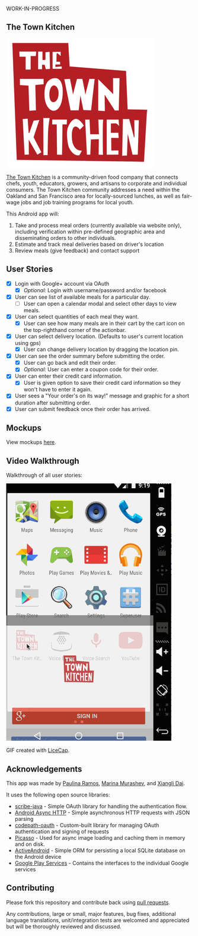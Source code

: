 WORK-IN-PROGRESS

## The Town Kitchen

![The Town Kitchen](images/logo.png)

[The Town Kitchen](http://thetownkitchen.com) is a community-driven food company that connects chefs, youth, educators, growers, and artisans to corporate and individual consumers. The Town Kitchen community addresses a need within the Oakland and San Francisco area for locally-sourced lunches, as well as fair-wage jobs and job training programs for local youth.

This Android app will:

1. Take and process meal orders (currently available via website only), including verification within pre-defined geographic area and disseminating orders to other individuals.
2. Estimate and track meal deliveries based on driver's location
3. Review meals (give feedback) and contact support

## User Stories

 * [x] Login with Google+ account via OAuth
  	* [x] *Optional:* Login with username/password and/or facebook
 * [x] User can see list of available meals for a particular day.
  	* [ ] User can open a calendar modal and select other days to view meals.
 * [x] User can select quantities of each meal they want. 
   	* [x] User can see how many meals are in their cart by the cart icon on the top-righthand corner of the actionbar.
 * [x] User can select delivery location. (Defaults to user's current location using gps)
    * [x] User can change delivery location by dragging the location pin.
 * [x] User can see the order summary before submitting the order.
    * [x] User can go back and edit their order.
   	* [x] *Optional:* User can enter a coupon code for their order.
 * [x] User can enter their credit card information.
   	* [x] User is given option to save their credit card information so they won't have to enter it again.
 * [x] User sees a "Your order's on its way!" message and graphic for a short duration after submitting order.
 * [x] User can submit feedback once their order has arrived.

## Mockups

View mockups [here](https://moqups.com/jemoonette/6pPEZtek/p:ad592cb44).

## Video Walkthrough

Walkthrough of all user stories:

![Video Walkthrough](the-town-kitchen.gif)

GIF created with [LiceCap](http://www.cockos.com/licecap/).

## Acknowledgements

This app was made by [Paulina Ramos](https://github.com/paulinar), [Marina Murashev](https://github.com/marinamurashev), and [Xiangli Dai](https://github.com/XiangliDai).

It uses the following open source libraries:

* [scribe-java](https://github.com/fernandezpablo85/scribe-java) - Simple OAuth library for handling the authentication flow.
* [Android Async HTTP](https://github.com/loopj/android-async-http) - Simple asynchronous HTTP requests with JSON parsing
* [codepath-oauth](https://github.com/thecodepath/android-oauth-handler) - Custom-built library for managing OAuth authentication and signing of requests
* [Picasso](https://github.com/square/picasso) - Used for async image loading and caching them in memory and on disk.
* [ActiveAndroid](https://github.com/pardom/ActiveAndroid) - Simple ORM for persisting a local SQLite database on the Android device
* [Google Play Services](http://developer.android.com/google/play-services/maps.html) - Contains the interfaces to the individual Google services

## Contributing

Please fork this repository and contribute back using
[pull requests](https://github.com/paulinar/the-town-kitchen/pulls).

Any contributions, large or small, major features, bug fixes, additional
language translations, unit/integration tests are welcomed and appreciated
but will be thoroughly reviewed and discussed.
